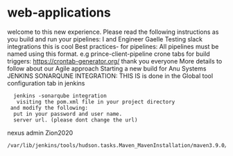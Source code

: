 # web-applications
welcome to this new experience. Please read the following instructions as you build and run your pipelines: 
I and Engineer Gaelle Testing slack integrations
this is cool
Best practices- for pipelines:
All pipelines must be named using this format. e.g prince-client-pipeline
crone tabs for build triggers:  https://crontab-generator.org/
thank you everyone
More details to follow about our Agile approach 
Starting a new build for Anu Systems
JENKINS SONARQUNE INTEGRATION:
THIS IS is done in the Global tool configuration tab in jenkins

      jenkins -sonarqube integration 
       visiting the pom.xml file in your project directory
     and modify the following:
      put in your password and user name.
      server url. (please dont change the url)




   <server>
      <id>nexus</id>
      <username>admin</username>
       <password>Zion2020</password>
    </server>


    /var/lib/jenkins/tools/hudson.tasks.Maven_MavenInstallation/maven3.9.0/conf
